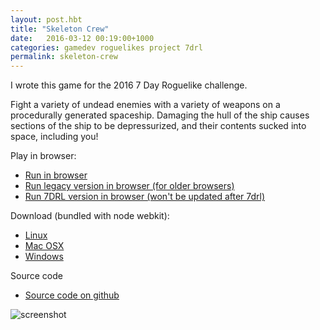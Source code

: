 ```yaml
---
layout: post.hbt
title: "Skeleton Crew"
date:   2016-03-12 00:19:00+1000
categories: gamedev roguelikes project 7drl
permalink: skeleton-crew
---
```


I wrote this game for the 2016 7 Day Roguelike challenge.

Fight a variety of undead enemies with a variety of weapons on a procedurally
generated spaceship. Damaging the hull of the ship causes sections of the ship
to be depressurized, and their contents sucked into space, including you!

Play in browser:
- [Run in browser](https://gridbugs.org/play/skeleton-crew)
- [Run legacy version in browser (for older browsers)](https://gridbugs.org/play/skeleton-crew-legacy)
- [Run 7DRL version in browser (won't be updated after 7drl)](https://gridbugs.org/play/skeleton-crew-7drl-2016)

Download (bundled with node webkit):
- [Linux](/downloads/skeleton-crew-linux-x64.zip)
- [Mac OSX](/downloads/skeleton-crew-osx-x64.zip)
- [Windows](/downloads/skeleton-crew-windows-x64.zip)

Source code
- [Source code on github](https://github.com/stevebob/skeleton-crew)

![screenshot](images/screenshot.png)
